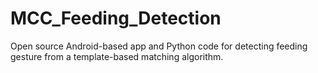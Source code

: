 # MCC_Feeding_Detection
Open source Android-based app and Python code for detecting feeding gesture from a template-based matching algorithm.
